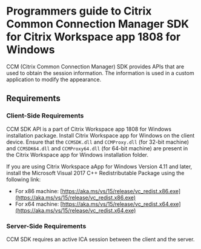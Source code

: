 # Programmers guide to Citrix Common Connection Manager SDK for Citrix Workspace app 1808 for Windows

CCM (Citrix Common Connection Manager) SDK provides APIs that are used to obtain the session information. The information is used in a custom application to modify the appearance.

## Requirements

### Client-Side Requirements

CCM SDK API is a part of Citrix Workspace app 1808 for Windows installation package. Install Citrix Workspace app for Windows on the client device. Ensure that the `CCMSDK.dll` and `CCMProxy.dll` (for 32-bit machine) and `CCMSDK64.dll` and `CCMProxy64.dll` (for 64-bit machine) are present in the Citrix Workspace app for Windows installation folder.

If you are using Citrix Workspace aApp for Windows Version 4.11 and later, install the Microsoft Visual 2017 C++ Redistributable Package using the following link:

*  For x86 machine: [https://aka.ms/vs/15/release/vc_redist.x86.exe](https://aka.ms/vs/15/release/vc_redist.x86.exe)
*  For x64 machine: [https://aka.ms/vs/15/release/vc_redist.x64.exe](https://aka.ms/vs/15/release/vc_redist.x64.exe)

### Server-Side Requirements

CCM SDK requires an active ICA session between the client and the server.
